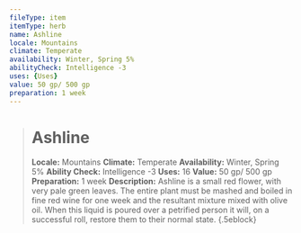 ```yaml
---
fileType: item
itemType: herb
name: Ashline
locale: Mountains
climate: Temperate
availability: Winter, Spring 5%
abilityCheck: Intelligence -3
uses: {Uses}
value: 50 gp/ 500 gp
preparation: 1 week
---
```

>#  Ashline
>
> **Locale:** Mountains
> **Climate:** Temperate
> **Availability:** Winter, Spring 5%
> **Ability Check:** Intelligence -3
> **Uses:** 16
> **Value:** 50 gp/ 500 gp
> **Preparation:** 1 week
> **Description:** Ashline is a small red flower, with very pale green leaves. The entire plant must be mashed and boiled in fine red wine for one week and the resultant mixture mixed with olive oil. When this liquid is poured over a petrified person it will, on a successful roll, restore them to their normal state.
{.5eblock}


